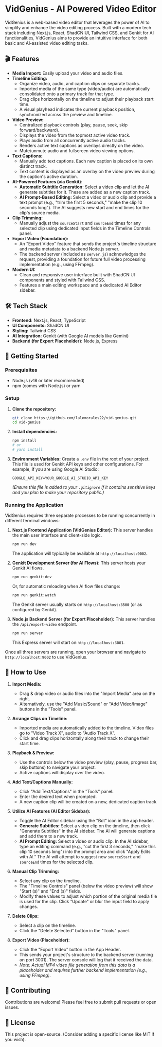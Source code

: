 
# VidGenius - AI Powered Video Editor

VidGenius is a web-based video editor that leverages the power of AI to simplify and enhance the video editing process. Built with a modern tech stack including Next.js, React, ShadCN UI, Tailwind CSS, and Genkit for AI functionalities, VidGenius aims to provide an intuitive interface for both basic and AI-assisted video editing tasks.

## 🎬 Features

-   **Media Import:** Easily upload your video and audio files.
-   **Timeline Editing:**
    -   Organize video, audio, and caption clips on separate tracks.
    -   Imported media of the same type (video/audio) are automatically consolidated onto a primary track for that type.
    -   Drag clips horizontally on the timeline to adjust their playback start time.
    -   A visual playhead indicates the current playback position, synchronized across the preview and timeline.
-   **Video Preview:**
    -   Centralized playback controls (play, pause, seek, skip forward/backward).
    -   Displays the video from the topmost active video track.
    -   Plays audio from all concurrently active audio tracks.
    -   Renders active text captions as overlays directly on the video.
    -   Mute/unmute audio and fullscreen video viewing options.
-   **Text Captions:**
    -   Manually add text captions. Each new caption is placed on its own distinct track.
    -   Text content is displayed as an overlay on the video preview during the caption's active duration.
-   **AI-Powered Features (via Genkit):**
    -   **Automatic Subtitle Generation:** Select a video clip and let the AI generate subtitles for it. These are added as a new caption track.
    -   **AI Prompt-Based Editing:** Select a video or audio clip and provide a text prompt (e.g., "trim the first 5 seconds," "make the clip 10 seconds long"). The AI suggests new start and end times for the clip's source media.
-   **Clip Trimming:**
    -   Manually adjust the `sourceStart` and `sourceEnd` times for any selected clip using dedicated input fields in the Timeline Controls panel.
-   **Export Video (Foundation):**
    -   An "Export Video" feature that sends the project's timeline structure and media metadata to a backend Node.js server.
    -   The backend server (included as `server.js`) acknowledges the request, providing a foundation for future full video processing implementation (e.g., using FFmpeg).
-   **Modern UI:**
    -   Clean and responsive user interface built with ShadCN UI components and styled with Tailwind CSS.
    -   Features a main editing workspace and a dedicated AI Editor sidebar.

## 🛠️ Tech Stack

-   **Frontend:** Next.js, React, TypeScript
-   **UI Components:** ShadCN UI
-   **Styling:** Tailwind CSS
-   **AI Integration:** Genkit (with Google AI models like Gemini)
-   **Backend (for Export Placeholder):** Node.js, Express

## 🚀 Getting Started

### Prerequisites

-   Node.js (v18 or later recommended)
-   npm (comes with Node.js) or yarn

### Setup

1.  **Clone the repository:**
    ```bash
    git clone https://github.com/lalomorales22/vid-genius.git
    cd vid-genius
    ```

2.  **Install dependencies:**
    ```bash
    npm install
    # or
    # yarn install
    ```

3.  **Environment Variables:**
    Create a `.env` file in the root of your project. This file is used for Genkit API keys and other configurations. For example, if you are using Google AI Studio:
    ```env
    GOOGLE_API_KEY=YOUR_GOOGLE_AI_STUDIO_API_KEY
    ```
    *(Ensure this file is added to your `.gitignore` if it contains sensitive keys and you plan to make your repository public.)*

### Running the Application

VidGenius requires three separate processes to be running concurrently in different terminal windows:

1.  **Next.js Frontend Application (VidGenius Editor):**
    This server handles the main user interface and client-side logic.
    ```bash
    npm run dev
    ```
    The application will typically be available at `http://localhost:9002`.

2.  **Genkit Development Server (for AI Flows):**
    This server hosts your Genkit AI flows.
    ```bash
    npm run genkit:dev
    ```
    Or, for automatic reloading when AI flow files change:
    ```bash
    npm run genkit:watch
    ```
    The Genkit server usually starts on `http://localhost:3500` (or as configured by Genkit).

3.  **Node.js Backend Server (for Export Placeholder):**
    This server handles the `/api/export-video` endpoint.
    ```bash
    npm run server
    ```
    This Express server will start on `http://localhost:3001`.

Once all three servers are running, open your browser and navigate to `http://localhost:9002` to use VidGenius.

## 📖 How to Use

1.  **Import Media:**
    -   Drag & drop video or audio files into the "Import Media" area on the right.
    -   Alternatively, use the "Add Music/Sound" or "Add Video/Image" buttons in the "Tools" panel.

2.  **Arrange Clips on Timeline:**
    -   Imported media are automatically added to the timeline. Video files go to "Video Track X", audio to "Audio Track X".
    -   Click and drag clips horizontally along their track to change their start time.

3.  **Playback & Preview:**
    -   Use the controls below the video preview (play, pause, progress bar, skip buttons) to navigate your project.
    -   Active captions will display over the video.

4.  **Add Text/Captions Manually:**
    -   Click "Add Text/Captions" in the "Tools" panel.
    -   Enter the desired text when prompted.
    -   A new caption clip will be created on a new, dedicated caption track.

5.  **Utilize AI Features (AI Editor Sidebar):**
    -   Toggle the AI Editor sidebar using the "Bot" icon in the app header.
    -   **Generate Subtitles:** Select a video clip on the timeline, then click "Generate Subtitles" in the AI sidebar. The AI will generate captions and add them to a new track.
    -   **AI Prompt Editing:** Select a video or audio clip. In the AI sidebar, type an editing command (e.g., "cut the first 3 seconds," "make this clip 10 seconds long") into the prompt area and click "Apply Edits with AI." The AI will attempt to suggest new `sourceStart` and `sourceEnd` times for the selected clip.

6.  **Manual Clip Trimming:**
    -   Select any clip on the timeline.
    -   The "Timeline Controls" panel (below the video preview) will show "Start (s)" and "End (s)" fields.
    -   Modify these values to adjust which portion of the original media file is used for the clip. Click "Update" or blur the input field to apply changes.

7.  **Delete Clips:**
    -   Select a clip on the timeline.
    -   Click the "Delete Selected" button in the "Tools" panel.

8.  **Export Video (Placeholder):**
    -   Click the "Export Video" button in the App Header.
    -   This sends your project's structure to the backend server (running on port 3001). The server console will log that it received the data.
    -   *Note: Actual MP4 video file generation from this data is a placeholder and requires further backend implementation (e.g., using FFmpeg).*

## 🤝 Contributing

Contributions are welcome! Please feel free to submit pull requests or open issues.

## 📄 License

This project is open-source. (Consider adding a specific license like MIT if you wish).
```